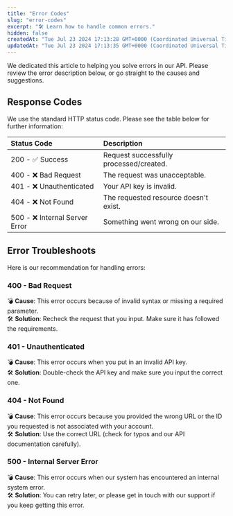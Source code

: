 ```yaml
---
title: "Error Codes"
slug: "error-codes"
excerpt: "🛠️ Learn how to handle common errors."
hidden: false
createdAt: "Tue Jul 23 2024 17:13:28 GMT+0000 (Coordinated Universal Time)"
updatedAt: "Tue Jul 23 2024 17:13:35 GMT+0000 (Coordinated Universal Time)"
---
```

We dedicated this article to helping you solve errors in our API. Please review the error description below, or go straight to the causes and suggestions.

## Response Codes

We use the standard HTTP status code. Please see the table below for further information:

| Status Code                   | Description                             |
| :---------------------------- | :-------------------------------------- |
| 200 - ✅ Success               | Request successfully processed/created. |
| 400 - ❌ Bad Request           | The request was unacceptable.           |
| 401 - ❌ Unauthenticated       | Your API key is invalid.                |
| 404 - ❌ Not Found             | The requested resource doesn't exist.   |
| 500 - ❌ Internal Server Error | Something went wrong on our side.       |

## Error Troubleshoots

Here is our recommendation for handling errors:

### 400 - Bad Request

💣 **Cause**: This error occurs because of invalid syntax or missing a required parameter.  
🛠 **Solution**: Recheck the request that you input. Make sure it has followed the requirements.

### 401 - Unauthenticated

💣 **Cause**: This error occurs when you put in an invalid API key.  
🛠 **Solution**: Double-check the API key and make sure you input the correct one.

### 404 - Not Found

💣 **Cause**: This error occurs because you provided the wrong URL or the ID you requested is not associated with your account.  
🛠 **Solution**: Use the correct URL (check for typos and our API documentation carefully).

### 500 - Internal Server Error

💣 **Cause**: This error occurs when our system has encountered an internal system error.  
🛠 **Solution**: You can retry later, or please get in touch with our support if you keep getting this error.
